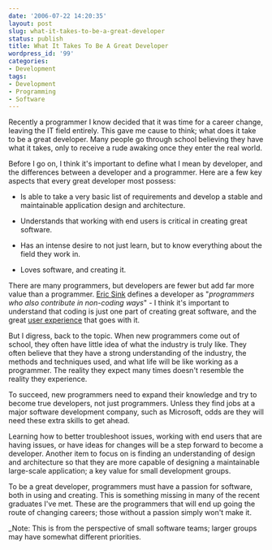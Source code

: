 ```yaml
---
date: '2006-07-22 14:20:35'
layout: post
slug: what-it-takes-to-be-a-great-developer
status: publish
title: What It Takes To Be A Great Developer
wordpress_id: '99'
categories:
- Development
tags:
- Development
- Programming
- Software
---
```


Recently a programmer I know decided that it was time for a career change, leaving the IT field entirely. This gave me cause to think; what does it take to be a great developer. Many people go through school believing they have what it takes, only to receive a rude awaking once they enter the real world.

Before I go on, I think it's important to define what I mean by developer, and the differences between a developer and a programmer. Here are a few key aspects that every great developer most possess:



	
  * Is able to take a very basic list of requirements and develop a stable and maintainable application design and architecture.

	
  * Understands that working with end users is critical in creating great software.

	
  * Has an intense desire to not just learn, but to know everything about the field they work in.

	
  * Loves software, and creating it.


There are many programmers, but developers are fewer but add far more value than a programmer. [Eric Sink](http://software.ericsink.com/entries/No_Great_Hackers.html) defines a developer as "_programmers who also contribute in non-coding ways_" - I think it's important to understand that coding is just one part of creating great software, and the great [user experience](http://www.acm.org/ubiquity/views/v7i07_pfeiffer.html) that goes with it.

But I digress, back to the topic. When new programmers come out of school, they often have little idea of what the industry is truly like. They often believe that they have a strong understanding of the industry, the methods and techniques used, and what life will be like working as a programmer. The reality they expect many times doesn't resemble the reality they experience.

To succeed, new programmers need to expand their knowledge and try to become true developers, not just programmers. Unless they find jobs at a major software development company, such as Microsoft, odds are they will need these extra skills to get ahead.

Learning how to better troubleshoot issues, working with end users that are having issues, or have ideas for changes will be a step forward to become a developer. Another item to focus on is finding an understanding of  design and architecture so that they are more capable of designing a maintainable large-scale application; a key value for small development groups.

To be a great developer, programmers must have a passion for software, both in using and creating. This is something missing in many of the recent graduates I've met. These are the programmers that will end up going the route of changing careers; those without a passion simply won't make it.

_Note: This is from the perspective of small software teams; larger groups may have somewhat different priorities.
